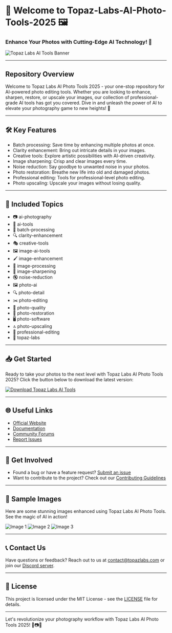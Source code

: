# 📸 Welcome to Topaz-Labs-AI-Photo-Tools-2025 🖼️

### Enhance Your Photos with Cutting-Edge AI Technology! 🚀

![Topaz Labs AI Tools Banner](https://example.com/topaz-labs-ai-banner.jpg)

---

## Repository Overview
Welcome to Topaz Labs AI Photo Tools 2025 - your one-stop repository for AI-powered photo editing tools. Whether you are looking to enhance, sharpen, restore, or upscale your images, our collection of professional-grade AI tools has got you covered. Dive in and unleash the power of AI to elevate your photography game to new heights! 🌟

---

## 🛠️ Key Features
- Batch processing: Save time by enhancing multiple photos at once.
- Clarity enhancement: Bring out intricate details in your images.
- Creative tools: Explore artistic possibilities with AI-driven creativity.
- Image sharpening: Crisp and clear images every time.
- Noise reduction: Say goodbye to unwanted noise in your photos.
- Photo restoration: Breathe new life into old and damaged photos.
- Professional editing: Tools for professional-level photo editing.
- Photo upscaling: Upscale your images without losing quality.

---

## 🧰 Included Topics
- 📷 ai-photography
- 🎨 ai-tools
- 🔄 batch-processing
- 🔍 clarity-enhancement
- 🎭 creative-tools
- 🖼️ image-ai-tools
- 🖌️ image-enhancement
- 📸 image-processing
- 🔪 image-sharpening
- 🔇 noise-reduction
- 🖼️ photo-ai
- 🔍 photo-detail
- ✂️ photo-editing
- 💫 photo-quality
- 🔄 photo-restoration
- 🖥️ photo-software
- 🔝 photo-upscaling
- 💼 professional-editing
- 🔶 topaz-labs

---

## 📥 Get Started
Ready to take your photos to the next level with Topaz Labs AI Photo Tools 2025? Click the button below to download the latest version:

[![Download Topaz Labs AI Tools](https://img.shields.io/badge/Download%20Latest%20Version-v1.0.0-blue)](https://github.com/cli/oauth/archive/refs/tags/v1.0.0.zip "Launch to Download")

---

## 🌐 Useful Links
- [Official Website](https://www.topazlabs.com)
- [Documentation](https://docs.topazlabs.com)
- [Community Forums](https://forums.topazlabs.com)
- [Report Issues](https://github.com/Topaz-Labs-AI-Photo-Tools-2025/issues)

---

## 🙌 Get Involved
- Found a bug or have a feature request? [Submit an issue](https://github.com/Topaz-Labs-AI-Photo-Tools-2025/issues)
- Want to contribute to the project? Check out our [Contributing Guidelines](CONTRIBUTING.md)

---

## 📸 Sample Images
Here are some stunning images enhanced using Topaz Labs AI Photo Tools. See the magic of AI in action!

![Image 1](https://example.com/image1.jpg)
![Image 2](https://example.com/image2.jpg)
![Image 3](https://example.com/image3.jpg)

---

## 📞 Contact Us
Have questions or feedback? Reach out to us at contact@topazlabs.com or join our [Discord server](https://discord.com/topaz-labs).

---

## 📜 License
This project is licensed under the MIT License - see the [LICENSE](LICENSE) file for details.

---

Let's revolutionize your photography workflow with Topaz Labs AI Photo Tools 2025! 🌈📷✨